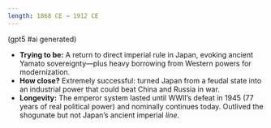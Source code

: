 ```yaml
---
length: 1868 CE → 1912 CE
---
```


(gpt5 #ai generated)

- **Trying to be:** A return to direct imperial rule in Japan, evoking ancient Yamato sovereignty—plus heavy borrowing from Western powers for modernization.
- **How close?** Extremely successful: turned Japan from a feudal state into an industrial power that could beat China and Russia in war.
- **Longevity:** The emperor system lasted until WWII’s defeat in 1945 (77 years of real political power) and nominally continues today. Outlived the shogunate but not Japan’s ancient imperial *line*.
